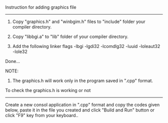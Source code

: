 Instruction for adding graphics file 
***************************************************************************************************

1) Copy "graphics.h" and "winbgim.h" files to "include" folder your compiler directory.

2) Copy "libbgi.a" to  "lib" folder of your compiler directory.


5) Add the following linker flags
   -lbgi -lgdi32 -lcomdlg32 -luuid -loleaut32 -lole32


Done...

NOTE:
1) The graphics.h will work only in the program saved in ".cpp" format.

To check the graphics.h is working or not
*****************************************************************************************************
Create a new consol application in ".cpp" format and copy the codes given below, paste it in the
file you created and click "Build and Run" button or click "F9" key from your keyboard..